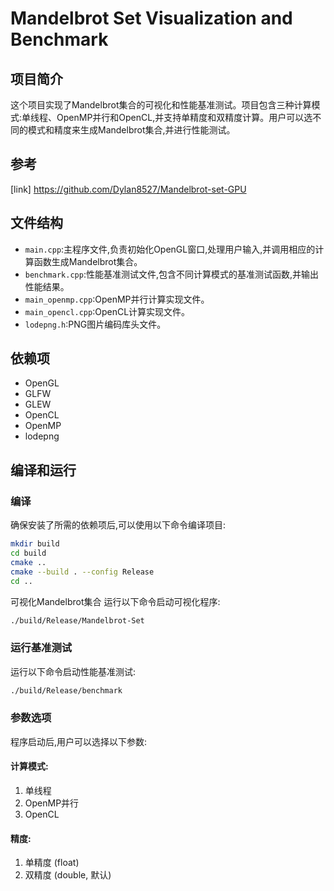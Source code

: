 # Mandelbrot Set Visualization and Benchmark

## 项目简介

这个项目实现了Mandelbrot集合的可视化和性能基准测试。项目包含三种计算模式:单线程、OpenMP并行和OpenCL,并支持单精度和双精度计算。用户可以选不同的模式和精度来生成Mandelbrot集合,并进行性能测试。

## 参考
[link] https://github.com/Dylan8527/Mandelbrot-set-GPU

## 文件结构

- `main.cpp`:主程序文件,负责初始化OpenGL窗口,处理用户输入,并调用相应的计算函数生成Mandelbrot集合。
- `benchmark.cpp`:性能基准测试文件,包含不同计算模式的基准测试函数,并输出性能结果。
- `main_openmp.cpp`:OpenMP并行计算实现文件。
- `main_opencl.cpp`:OpenCL计算实现文件。
- `lodepng.h`:PNG图片编码库头文件。

## 依赖项

- OpenGL
- GLFW
- GLEW
- OpenCL
- OpenMP
- lodepng

## 编译和运行

### 编译

确保安装了所需的依赖项后,可以使用以下命令编译项目:

<!-- cmake -DCMAKE_TOOLCHAIN_FILE:STRING=C:/vcpkg/scripts/buildsystems/vcpkg.cmake -DVCPKG_TARGET_TRIPLE:STRING=x64-windows -DVCPKG_TARGET_TRIPLET:STRING=x64-windows -DCMAKE_EXPORT_COMPILE_COMMANDS:BOOL=TRUE -G "Visual Studio 17 2022" -T host=x64 -A x64 .. -->

```sh
mkdir build
cd build
cmake ..
cmake --build . --config Release
cd ..
```

可视化Mandelbrot集合
运行以下命令启动可视化程序:

```sh
./build/Release/Mandelbrot-Set
```

### 运行基准测试

运行以下命令启动性能基准测试:

```sh
./build/Release/benchmark
```

### 参数选项

程序启动后,用户可以选择以下参数:

#### 计算模式:

1. 单线程
2. OpenMP并行
3. OpenCL

#### 精度:

1. 单精度 (float)
2. 双精度 (double, 默认)